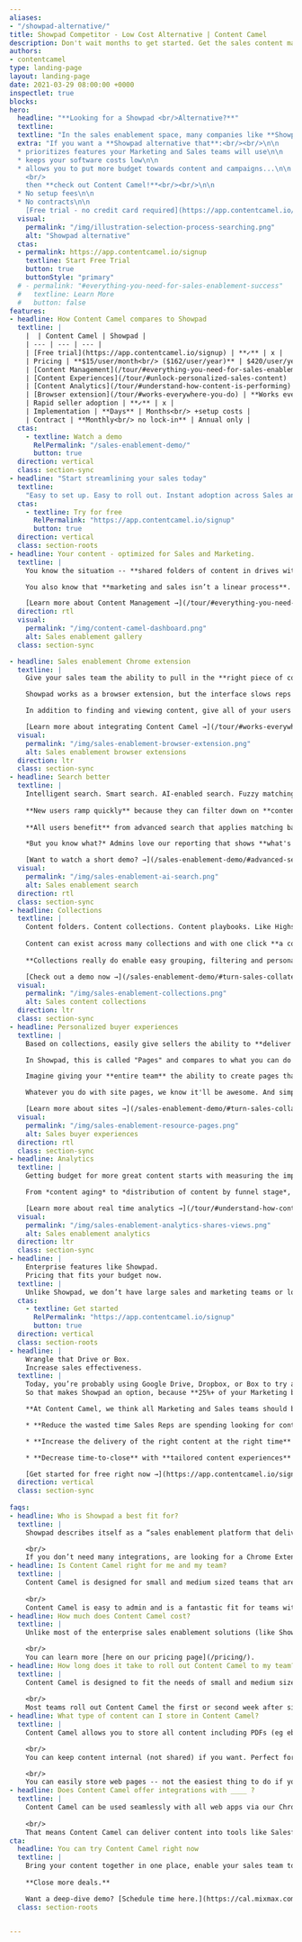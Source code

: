 ```yaml
---
aliases:
- "/showpad-alternative/"
title: Showpad Competitor - Low Cost Alternative | Content Camel
description: Don't wait months to get started. Get the sales content management software you need now! For $15/mo/user. No minimum. No contract. No setup fee. Free Trial!
authors:
- contentcamel
type: landing-page
layout: landing-page
date: 2021-03-29 08:00:00 +0000
inspectlet: true
blocks: 
hero:
  headline: "**Looking for a Showpad <br/>Alternative?**"
  textline: 
  textline: "In the sales enablement space, many companies like **Showpad**, Highspot, and Seismic are vying to get you on their enterprise sales enablement software. And you bear the costs -- to fund their large sales teams and massive marketing budgets."
  extra: "If you want a **Showpad alternative that**:<br/><br/>\n\n
  * prioritizes features your Marketing and Sales teams will use\n\n
  * keeps your software costs low\n\n
  * allows you to put more budget towards content and campaigns...\n\n
    <br/>
    then **check out Content Camel!**<br/><br/>\n\n
  * No setup fees\n\n
  * No contracts\n\n
    [Free trial - no credit card required](https://app.contentcamel.io/signup)"
  visual:
    permalink: "/img/illustration-selection-process-searching.png"
    alt: "Showpad alternative"
  ctas:
  - permalink: https://app.contentcamel.io/signup
    textline: Start Free Trial
    button: true
    buttonStyle: "primary"
  # - permalink: "#everything-you-need-for-sales-enablement-success"
  #   textline: Learn More
  #   button: false
features:
- headline: How Content Camel compares to Showpad
  textline: |
    |  | Content Camel | Showpad |
    | --- | --- | --- | 
    | [Free trial](https://app.contentcamel.io/signup) | **✓** | x | 
    | Pricing | **$15/user/month<br/> ($162/user/year)** | $420/user/year<br/> (annual only!) |
    | [Content Management](/tour/#everything-you-need-for-sales-enablement-success) | **✓** | ✓ |
    | [Content Experiences](/tour/#unlock-personalized-sales-content) | **✓** | Interactive Mindmaps |
    | [Content Analytics](/tour/#understand-how-content-is-performing) | **✓** | ✓ |
    | [Browser extension](/tour/#works-everywhere-you-do) | **Works everywhere**<br/> Use in Salesloft, Outreach, Salesforce, Pipedrive, Gmail, and more | ✓ (*) No Microsoft Edge Add-on|
    | Rapid seller adoption | **✓** | x |
    | Implementation | **Days** | Months<br/> +setup costs |
    | Contract | **Monthly<br/> no lock-in** | Annual only |
  ctas:
    - textline: Watch a demo
      RelPermalink: "/sales-enablement-demo/"
      button: true
  direction: vertical
  class: section-sync
- headline: "Start streamlining your sales today"
  textline: 
    "Easy to set up. Easy to roll out. Instant adoption across Sales and Marketing. Consider how Content Camel can help you drive more value from your content and close deals faster.\n\n"
  ctas:
    - textline: Try for free
      RelPermalink: "https://app.contentcamel.io/signup"
      button: true
  direction: vertical
  class: section-roots
- headline: Your content - optimized for Sales and Marketing.
  textline: |
    You know the situation -- **shared folders of content in drives with no context, no idea if the content** (ebooks, decks, white papers, one-pagers, battlecards) **is up to date, no idea if it’s the right asset that you should send** at the stage your deals are in. And that’s **if you can even find it**.

    You also know that **marketing and sales isn’t a linear process**. Prospects are engaging across all parts of your funnel, and your teams have created great content, but that only matters if it’s used. **Just like Showpad, Content Camel acts as a content management system for all your internal and external sales collateral**, allows you to centralize sales plays, enhances marketing-sales feedback and communication, and provides customizable buyer engagement experiences. 

    [Learn more about Content Management →](/tour/#everything-you-need-for-sales-enablement-success)
  direction: rtl
  visual:
    permalink: "/img/content-camel-dashboard.png"
    alt: Sales enablement gallery
  class: section-sync

- headline: Sales enablement Chrome extension
  textline: |
    Give your sales team the ability to pull in the **right piece of content** into their **existing workflows** in Gmail, Salesforce, Drift, Salesloft and more.

    Showpad works as a browser extension, but the interface slows reps down with too many choices and slow search. Content Camel is designed to work with **all** of your web apps. Our goal is to make each individual user as productive as possible.

    In addition to finding and viewing content, give all of your users the ability to get **real time notifications** when sharing with recipients. Boom! Someone just viewed that deck you sent over. Great time to follow up 👍. 

    [Learn more about integrating Content Camel →](/tour/#works-everywhere-you-do)
  visual:
    permalink: "/img/sales-enablement-browser-extension.png"
    alt: Sales enablement browser extensions
  direction: ltr
  class: section-sync
- headline: Search better
  textline: |
    Intelligent search. Smart search. AI-enabled search. Fuzzy matching. Whatever you call it, our search is the most advanced under-the-hood and that means your users will be able to actually **find** what they are looking for.
    
    **New users ramp quickly** because they can filter down on **content types** and **funnel stages** answering questions like "what are the top assets used by the team to build awareness?"
    
    **All users benefit** from advanced search that applies matching based on phrases and partial words along with our ability to index metadata (like info from your blog posts) to make sure no great content goes *unfound*.

    *But you know what?* Admins love our reporting that shows **what's being searched for** and also **what's not being found**, so you can adapt your strategy based on real search volumes.

    [Want to watch a short demo? →](/sales-enablement-demo/#advanced-search-built-for-sales-and-marketing)
  visual:
    permalink: "/img/sales-enablement-ai-search.png"
    alt: Sales enablement search
  direction: rtl
  class: section-sync
- headline: Collections
  textline: |
    Content folders. Content collections. Content playbooks. Like Highspot "Spots", **collections in Content Camel** allow you to group content in meaningful sets to speed up reps drilling down into the right content. 
    
    Content can exist across many collections and with one click **a collection can become a personalized site**. Perfect for your ABM and content-driven campaigns.
    
    **Collections really do enable easy grouping, filtering and personalization of content.**

    [Check out a demo now →](/sales-enablement-demo/#turn-sales-collateral-into-sites-that-convert)
  visual:
    permalink: "/img/sales-enablement-collections.png"
    alt: Sales content collections
  direction: ltr
  class: section-sync
- headline: Personalized buyer experiences
  textline: |
    Based on collections, easily give sellers the ability to **deliver tailored microsite pages for your prospects**. Great for ABM and personalized followup. Or use them for **partner channel enablement**. Or use them as **marketing resource pages**. 

    In Showpad, this is called "Pages" and compares to what you can do in Content Camel site pages. 

    Imagine giving your **entire team** the ability to create pages that are **on-brand, personalized, and speak directly to the buyer**. What would they collect up? 

    Whatever you do with site pages, we know it'll be awesome. And simple. And easy. 

    [Learn more about sites →](/sales-enablement-demo/#turn-sales-collateral-into-sites-that-convert)
  visual:
    permalink: "/img/sales-enablement-resource-pages.png"
    alt: Sales buyer experiences
  direction: rtl
  class: section-sync
- headline: Analytics
  textline: |
    Getting budget for more great content starts with measuring the impact. Did anyone use those last launch materials? The latest deck? **Now you'll know.**

    From *content aging* to *distribution of content by funnel stage*, you'll be able to **understand your content performance** with a whole new perspective. Review the leaderboard to **discover how your team is activating**. Get reports on the **top searches**, what's not found, and **automate your work** of sending out the weekly new-content added over email.

    [Learn more about real time analytics →](/tour/#understand-how-content-is-performing)
  visual:
    permalink: "/img/sales-enablement-analytics-shares-views.png"
    alt: Sales enablement analytics
  direction: ltr
  class: section-sync
- headline: |
    Enterprise features like Showpad.
    Pricing that fits your budget now.
  textline: |
    Unlike Showpad, we don’t have large sales and marketing teams or loads of investors to pay back. **We do have a dedication to building features you’ll actually use** and making sure that you get the most out of them. We think everyone should be able to **deliver a great sales experience to their prospects and customers**.
  ctas:
    - textline: Get started
      RelPermalink: "https://app.contentcamel.io/signup"
      button: true
  direction: vertical
  class: section-roots
- headline: |
    Wrangle that Drive or Box.
    Increase sales effectiveness.
  textline: |
    Today, you’re probably using Google Drive, Dropbox, or Box to try and organize your customer-facing and internal sales materials. But **your drives are a jumble of internal and external docs, work in progress, and content that you have no idea whether it’s up to date or not**. With all those messy folders, it’s hard to find what you need when you need it and even harder to figure out if it’s accurate.
    So that makes Showpad an option, because **25%+ of your Marketing budget might be going to content, but 70% of that content won’t ever be used by Sales**. But unless you have a zillion sales reps and an uncapped budget for sales enablement, you’ll find it difficult to navigate the costs of sales enablement software.

    **At Content Camel, we think all Marketing and Sales teams should be the most effective and efficient they can be**, and we’re here to help with that. Together, let’s:

    * **Reduce the wasted time Sales Reps are spending looking for content** (Up to 43 hours per month!).

    * **Increase the delivery of the right content at the right time** with easily organized assets that map to your buyer’s journey.

    * **Decrease time-to-close** with **tailored content experiences** and **increasing the Sales-Marketing feedback loop**.

    [Get started for free right now →](https://app.contentcamel.io/signup)
  direction: vertical
  class: section-sync
  
faqs:
- headline: Who is Showpad a best fit for?
  textline: |
    Showpad describes itself as a “sales enablement platform that delivers enterprise-ready sales enablement in a modern design that sales reps and marketers love”. If you need a large number of integrations or if you are looking for a platform to build complex custom pages, Showpad might be a fit for you. 

    <br/>
    If you don’t need many integrations, are looking for a Chrome Extension that makes your content available in all your apps, and are looking for a simple approach to enable sales with findable content and the ability to customize buyer experiences, then Content Camel is a fantastic option.
- headline: Is Content Camel right for me and my team?
  textline: |
    Content Camel is designed for small and medium sized teams that are focused on improving their sales productivity and making the most out of their existing marketing budget for content. We’ve designed for enterprise-scale performance, delivered at SMB pricing, but with features that make individual reps ramp up quickly and stick with the product. 
    
    <br/>
    Content Camel is easy to admin and is a fantastic fit for teams with about 5-30+ sellers. 
- headline: How much does Content Camel cost?
  textline: |
    Unlike most of the enterprise sales enablement solutions (like Showpad), Content Camel starts at just $15 per user, with no minimum, no set up costs, and no expensive consulting necessary. That's a huge savings we'd love to see you plow back into great content for your team!

    <br/>
    You can learn more [here on our pricing page](/pricing/).  
- headline: How long does it take to roll out Content Camel to my team?
  textline: |
    Content Camel is designed to fit the needs of small and medium sized, fast moving teams. 
    
    <br/>
    Most teams roll out Content Camel the first or second week after signing up -- after they’ve added and imported their most valuable marketing and sales assets.
- headline: What type of content can I store in Content Camel?
  textline: |
    Content Camel allows you to store all content including PDFs (eg ebooks, white papers, battlecards), web page links (eg blog posts, customer stories, industry articles), decks (eg Powerpoint/Keynote slides), images (eg infographics), and sales-focused video content.

    <br/>
    You can keep content internal (not shared) if you want. Perfect for decks.

    <br/>
    You can easily store web pages -- not the easiest thing to do if you're using drives/boxes today.
- headline: Does Content Camel offer integrations with ____ ?
  textline: |
    Content Camel can be used seamlessly with all web apps via our Chrome Extension. 
    
    <br/>
    That means Content Camel can deliver content into tools like Salesforce, Pipedrive, Gmail, Outlook Web, Salesloft, Outreach, Hubspot, and more.
cta:
  headline: You can try Content Camel right now
  textline: |
    Bring your content together in one place, enable your sales team to have better conversations with prospects, increase Marketing-Sales communication, and prove the impact of content marketing today.
    
    **Close more deals.**

    Want a deep-dive demo? [Schedule time here.](https://cal.mixmax.com/shanley/cc45)
  class: section-roots


---
```


